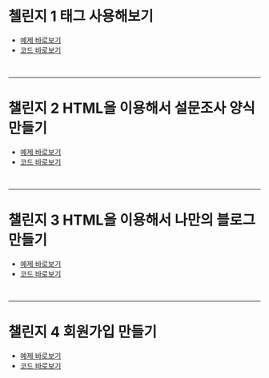 # 첼린지 1 태그 사용해보기  
  - [ 예제 바로보기 ](https://bamjun.github.io/ozcodingschool_be_02_homework/2___HTML_CSS/20240105_html_1%EC%B0%A8/%ED%83%9C%EA%B7%B8%20%EC%82%AC%EC%9A%A9%ED%95%B4%EB%B3%B4%EA%B8%B0.html)  
  - [ 코드 바로보기 ](https://github.com/bamjun/ozcodingschool_be_02_homework/blob/main/2___HTML_CSS/20240105_html_1%EC%B0%A8/%ED%83%9C%EA%B7%B8%20%EC%82%AC%EC%9A%A9%ED%95%B4%EB%B3%B4%EA%B8%B0.html)

<br>

--- 

# 챌린지 2 HTML을 이용해서 설문조사 양식 만들기  
  - [ 예제 바로보기 ](https://bamjun.github.io/ozcodingschool_be_02_homework/2___HTML_CSS/20240105_html_1%EC%B0%A8/3%20%EC%84%A4%EB%AC%B8%EC%A1%B0%EC%82%AC.HTML)  
  - [ 코드 바로보기 ](https://github.com/bamjun/ozcodingschool_be_02_homework/blob/main/2___HTML_CSS/20240105_html_1%EC%B0%A8/3%20%EC%84%A4%EB%AC%B8%EC%A1%B0%EC%82%AC.HTML)  

  <br>  

  ---  

  # 챌린지 3 HTML을 이용해서 나만의 블로그 만들기  
  - [ 예제 바로보기 ](https://bamjun.github.io/ozcodingschool_be_02_homework/2___HTML_CSS/20240105_html_1%EC%B0%A8/2%20%ED%94%84%EB%A1%9C%ED%95%84%20%ED%8E%98%EC%9D%B4%EC%A7%80%20%EB%A7%8C%EB%93%A4%EA%B8%B0.html)  
  - [ 코드 바로보기 ](https://github.com/bamjun/ozcodingschool_be_02_homework/blob/main/2___HTML_CSS/20240105_html_1%EC%B0%A8/2%20%ED%94%84%EB%A1%9C%ED%95%84%20%ED%8E%98%EC%9D%B4%EC%A7%80%20%EB%A7%8C%EB%93%A4%EA%B8%B0.html)  

  <br>  

  ---  

  # 챌린지 4 회원가입 만들기  
  - [ 예제 바로보기 ](https://bamjun.github.io/ozcodingschool_be_02_homework/2___HTML_CSS/20240105_html_1%EC%B0%A8/4%20%ED%9A%8C%EC%9B%90%EA%B0%80%EC%9E%85.HTML)  
  - [ 코드 바로보기 ](https://github.com/bamjun/ozcodingschool_be_02_homework/blob/main/2___HTML_CSS/20240105_html_1%EC%B0%A8/4%20%ED%9A%8C%EC%9B%90%EA%B0%80%EC%9E%85.HTML)  
